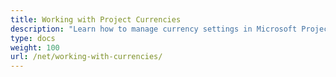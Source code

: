 ```yaml
---
title: Working with Project Currencies
description: "Learn how to manage currency settings in Microsoft Project (MPP/XML) files using Aspose.Tasks for .NET."
type: docs
weight: 100
url: /net/working-with-currencies/
---
```

